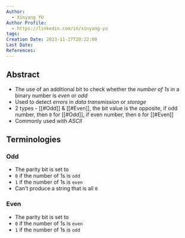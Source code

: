 ```yaml
---
Author:
  - Xinyang YU
Author Profile:
  - https://linkedin.com/in/xinyang-yu
tags: 
Creation Date: 2023-11-27T20:22:00
Last Date: 
References:
---
```

## Abstract
- The use of an additional bit to check whether the *number of 1s* in a binary number is *even* or *odd*
- Used to detect *errors* in *data transmission* or *storage*
- 2 types - [[#Odd]] & [[#Even]], the bit value is the opposite, if odd number, then `0` for [[#Odd]], if even number, then `0` for [[#Even]]
- Commonly used with *ASCII*


## Terminologies
### Odd
- The parity bit is set to 
- `0` if the number of 1s is `odd`
- `1` if the number of 1s is `even`
- Can't produce a string that is all `0`

### Even
- The parity bit is set to 
- `0` if the number of 1s is `even`
- `1` if the number of 1s is `odd`